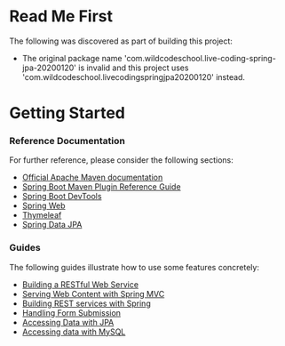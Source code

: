# Read Me First
The following was discovered as part of building this project:

* The original package name 'com.wildcodeschool.live-coding-spring-jpa-20200120' is invalid and this project uses 'com.wildcodeschool.livecodingspringjpa20200120' instead.

# Getting Started

### Reference Documentation
For further reference, please consider the following sections:

* [Official Apache Maven documentation](https://maven.apache.org/guides/index.html)
* [Spring Boot Maven Plugin Reference Guide](https://docs.spring.io/spring-boot/docs/2.2.3.RELEASE/maven-plugin/)
* [Spring Boot DevTools](https://docs.spring.io/spring-boot/docs/2.2.3.RELEASE/reference/htmlsingle/#using-boot-devtools)
* [Spring Web](https://docs.spring.io/spring-boot/docs/2.2.3.RELEASE/reference/htmlsingle/#boot-features-developing-web-applications)
* [Thymeleaf](https://docs.spring.io/spring-boot/docs/2.2.3.RELEASE/reference/htmlsingle/#boot-features-spring-mvc-template-engines)
* [Spring Data JPA](https://docs.spring.io/spring-boot/docs/2.2.3.RELEASE/reference/htmlsingle/#boot-features-jpa-and-spring-data)

### Guides
The following guides illustrate how to use some features concretely:

* [Building a RESTful Web Service](https://spring.io/guides/gs/rest-service/)
* [Serving Web Content with Spring MVC](https://spring.io/guides/gs/serving-web-content/)
* [Building REST services with Spring](https://spring.io/guides/tutorials/bookmarks/)
* [Handling Form Submission](https://spring.io/guides/gs/handling-form-submission/)
* [Accessing Data with JPA](https://spring.io/guides/gs/accessing-data-jpa/)
* [Accessing data with MySQL](https://spring.io/guides/gs/accessing-data-mysql/)

